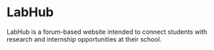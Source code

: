 # LabHub
LabHub is a forum-based website intended to connect students with research and internship opportunities at their school.
